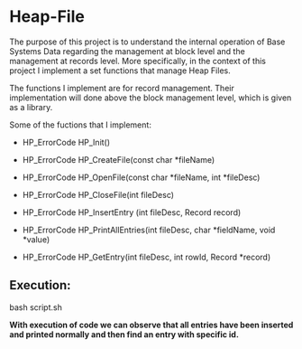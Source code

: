 # Heap-File

The purpose of this project is to understand the internal operation of Base Systems
Data regarding the management at block level and the management at
records level. More specifically, in the context of this project I implement a set
functions that manage Heap Files.

The functions I implement are for record management. Their implementation will
done above the block management level, which is given as a library.

Some of the fuctions that I implement:
- HP_ErrorCode HP_Init()

- HP_ErrorCode HP_CreateFile(const char *fileName)

- HP_ErrorCode HP_OpenFile(const char *fileName, int *fileDesc)

- HP_ErrorCode HP_CloseFile(int fileDesc)

- HP_ErrorCode HP_InsertEntry (int fileDesc, Record record)

- HP_ErrorCode HP_PrintAllEntries(int fileDesc, char *fieldName, void *value)

- HP_ErrorCode HP_GetEntry(int fileDesc, int rowId, Record *record)

## Execution:
bash script.sh

**With execution of code we can observe that all entries have been inserted and printed normally and then find an entry with specific id.**
